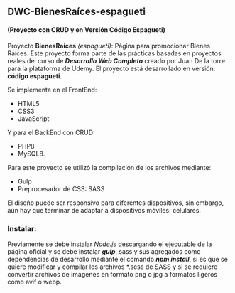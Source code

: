 ## DWC-BienesRaíces-espagueti
#### (Proyecto con CRUD y en Versión Código Espagueti)

Proyecto **BienesRaíces** _(espagueti)_: Página para promocionar Bienes Raíces. Este proyecto forma parte de las prácticas basadas en proyectos reales del curso de **_Desarrollo Web Completo_** creado por Juan De la torre para la plataforma de Udemy. El proyecto está desarrollado en versión: **código espagueti**.

Se implementa en el FrontEnd:
* HTML5
* CSS3
* JavaScript

Y para el BackEnd con CRUD:
* PHP8
* MySQL8.

Para este proyecto se utilizó la compilación de los archivos mediante:
* Gulp
* Preprocesador de CSS: SASS

El diseño puede ser responsivo para diferentes dispositivos, sin embargo, aún hay que terminar de adaptar a dispositivos móviles: celulares.


### Instalar:

Previamente se debe instalar _Node.js_ descargando el ejecutable de la página oficial y se debe instalar **_gulp_**, sass y sus agregados como dependencias de desarrollo mediante el comando **_npm install_**, si es que se quiere modificar y compilar los archivos *.scss de SASS y si se requiere convertir archivos de imágenes en formato png o jpg a formatos ligeros como avif o webp.
